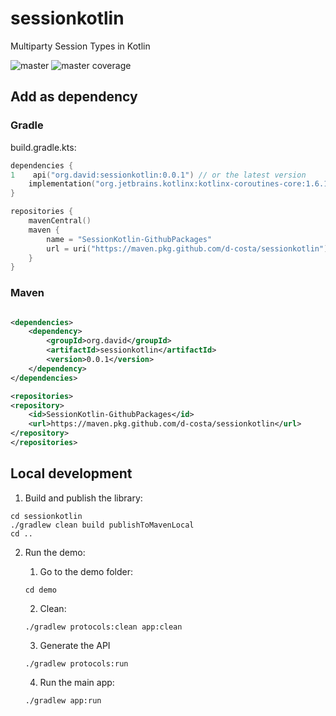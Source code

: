 # sessionkotlin

Multiparty Session Types in Kotlin

![master](https://github.com/d-costa/session-kotlin/actions/workflows/test_master.yml/badge.svg)
![master coverage](../badges/jacoco.svg)

## Add as dependency

### Gradle

build.gradle.kts:

```kotlin
dependencies {
1    api("org.david:sessionkotlin:0.0.1") // or the latest version
    implementation("org.jetbrains.kotlinx:kotlinx-coroutines-core:1.6.1")
}

repositories {
    mavenCentral()
    maven {
        name = "SessionKotlin-GithubPackages"
        url = uri("https://maven.pkg.github.com/d-costa/sessionkotlin")
    }
}

```

### Maven

```xml

<dependencies>
    <dependency>
        <groupId>org.david</groupId>
        <artifactId>sessionkotlin</artifactId>
        <version>0.0.1</version>
    </dependency>
</dependencies>

<repositories>
<repository>
    <id>SessionKotlin-GithubPackages</id>
    <url>https://maven.pkg.github.com/d-costa/sessionkotlin</url>
</repository>
</repositories>
```

## Local development

1. Build and publish the library:

```
cd sessionkotlin
./gradlew clean build publishToMavenLocal
cd ..
```

2. Run the demo:
    1. Go to the demo folder:
    ```
    cd demo
    ```

    2. Clean:

    ```
    ./gradlew protocols:clean app:clean
    ```

    3. Generate the API

    ```
    ./gradlew protocols:run
    ```

    4. Run the main app:

    ```
    ./gradlew app:run
    ```
